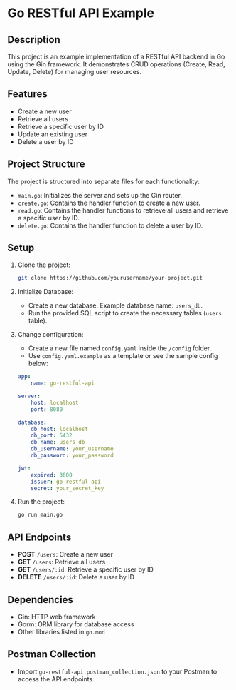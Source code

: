 # Go RESTful API Example

## Description

This project is an example implementation of a RESTful API backend in Go using the Gin framework. It demonstrates CRUD operations (Create, Read, Update, Delete) for managing user resources.

## Features

- Create a new user
- Retrieve all users
- Retrieve a specific user by ID
- Update an existing user
- Delete a user by ID

## Project Structure

The project is structured into separate files for each functionality:

- `main.go`: Initializes the server and sets up the Gin router.
- `create.go`: Contains the handler function to create a new user.
- `read.go`: Contains the handler functions to retrieve all users and retrieve a specific user by ID.
- `delete.go`: Contains the handler function to delete a user by ID.

## Setup

1. Clone the project:

    ```bash
    git clone https://github.com/yourusername/your-project.git
    ```

2. Initialize Database:
   
   - Create a new database. Example database name: `users_db`.
   - Run the provided SQL script to create the necessary tables (`users` table).
   
3. Change configuration:

    - Create a new file named `config.yaml` inside the `/config` folder.
    - Use `config.yaml.example` as a template or see the sample config below:

    ```yaml
    app:
        name: go-restful-api

    server:
        host: localhost
        port: 8080

    database:
        db_host: localhost
        db_port: 5432
        db_name: users_db
        db_username: your_username
        db_password: your_password

    jwt:
        expired: 3600
        issuer: go-restful-api
        secret: your_secret_key
    ```

4. Run the project:

    ```bash
    go run main.go
    ```

## API Endpoints

- **POST** `/users`: Create a new user
- **GET** `/users`: Retrieve all users
- **GET** `/users/:id`: Retrieve a specific user by ID
- **DELETE** `/users/:id`: Delete a user by ID

## Dependencies

- Gin: HTTP web framework
- Gorm: ORM library for database access
- Other libraries listed in `go.mod`

## Postman Collection

- Import `go-restful-api.postman_collection.json` to your Postman to access the API endpoints.


